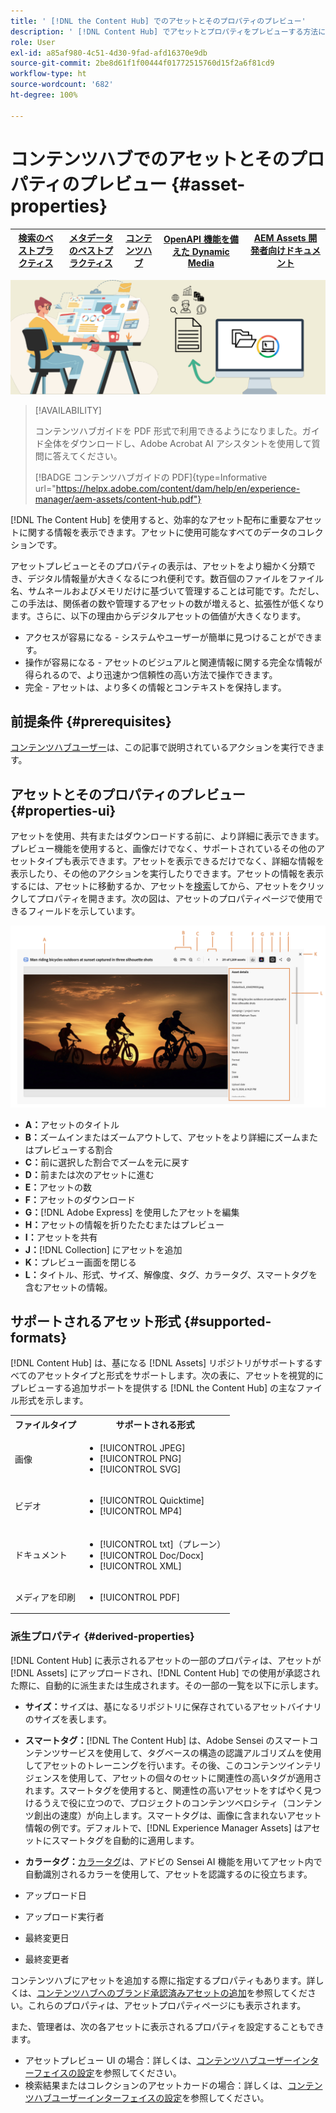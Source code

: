 ```yaml
---
title: ' [!DNL the Content Hub] でのアセットとそのプロパティのプレビュー'
description: ' [!DNL Content Hub] でアセットとプロパティをプレビューする方法について説明します。'
role: User
exl-id: a85af980-4c51-4d30-9fad-afd16370e9db
source-git-commit: 2be8d61f1f00444f01772515760d15f2a6f81cd9
workflow-type: ht
source-wordcount: '682'
ht-degree: 100%

---
```


# コンテンツハブでのアセットとそのプロパティのプレビュー {#asset-properties}

| [検索のベストプラクティス](/help/assets/search-best-practices.md) | [メタデータのベストプラクティス](/help/assets/metadata-best-practices.md) | [コンテンツハブ](/help/assets/product-overview.md) | [OpenAPI 機能を備えた Dynamic Media](/help/assets/dynamic-media-open-apis-overview.md) | [AEM Assets 開発者向けドキュメント](https://developer.adobe.com/experience-cloud/experience-manager-apis/) |
| ------------- | --------------------------- |---------|----|-----|

![メタデータバナー画像](assets/metadata-banner-image.png)

>[!AVAILABILITY]
>
>コンテンツハブガイドを PDF 形式で利用できるようになりました。ガイド全体をダウンロードし、Adobe Acrobat AI アシスタントを使用して質問に答えてください。
>
>[!BADGE コンテンツハブガイドの PDF]{type=Informative url="https://helpx.adobe.com/content/dam/help/en/experience-manager/aem-assets/content-hub.pdf"}

[!DNL The Content Hub] を使用すると、効率的なアセット配布に重要なアセットに関する情報を表示できます。アセットに使用可能なすべてのデータのコレクションです。

アセットプレビューとそのプロパティの表示は、アセットをより細かく分類でき、デジタル情報量が大きくなるにつれ便利です。数百個のファイルをファイル名、サムネールおよびメモリだけに基づいて管理することは可能です。ただし、この手法は、関係者の数や管理するアセットの数が増えると、拡張性が低くなります。さらに、以下の理由からデジタルアセットの価値が大きくなります。

* アクセスが容易になる - システムやユーザーが簡単に見つけることができます。
* 操作が容易になる - アセットのビジュアルと関連情報に関する完全な情報が得られるので、より迅速かつ信頼性の高い方法で操作できます。
* 完全 - アセットは、より多くの情報とコンテキストを保持します。

## 前提条件 {#prerequisites}

[コンテンツハブユーザー](deploy-content-hub.md#onboard-content-hub-users)は、この記事で説明されているアクションを実行できます。

## アセットとそのプロパティのプレビュー {#properties-ui}

アセットを使用、共有またはダウンロードする前に、より詳細に表示できます。プレビュー機能を使用すると、画像だけでなく、サポートされているその他のアセットタイプも表示できます。アセットを表示できるだけでなく、詳細な情報を表示したり、その他のアクションを実行したりできます。アセットの情報を表示するには、アセットに移動するか、アセットを[検索](search-assets.md)してから、アセットをクリックしてプロパティを開きます。次の図は、アセットのプロパティページで使用できるフィールドを示しています。

![アセット UI のプロパティ](assets/properties-ui.png)

* **A：**&#x200B;アセットのタイトル
* **B：**&#x200B;ズームインまたはズームアウトして、アセットをより詳細にズームまたはプレビューする割合
* **C：**&#x200B;前に選択した割合でズームを元に戻す
* **D：**&#x200B;前または次のアセットに進む
* **E：**&#x200B;アセットの数
* **F：**&#x200B;アセットのダウンロード
* **G：**[!DNL Adobe Express] を使用したアセットを編集
* **H：**&#x200B;アセットの情報を折りたたむまたはプレビュー
* **I：**&#x200B;アセットを共有
* **J：**[!DNL Collection] にアセットを追加
* **K：**&#x200B;プレビュー画面を閉じる
* **L：**&#x200B;タイトル、形式、サイズ、解像度、タグ、カラータグ、スマートタグを含むアセットの情報。

## サポートされるアセット形式 {#supported-formats}

[!DNL Content Hub] は、基になる [!DNL Assets] リポジトリがサポートするすべてのアセットタイプと形式をサポートします。次の表に、アセットを視覚的にプレビューする追加サポートを提供する [!DNL the Content Hub] の主なファイル形式を示します。

<table> 
    <tbody>
     <tr>
      <th><strong>ファイルタイプ</strong></th>
      <th><strong>サポートされる形式</strong></th>
     </tr>
     <tr>
      <td>画像</td>
      <td>
        <ul>
            <li>[!UICONTROL JPEG]</li> 
            <li>[!UICONTROL PNG]</li> 
            <li>[!UICONTROL SVG]</li>
        </ul>
      </td>
     </tr>
     <tr>
      <td>ビデオ</td>
      <td>
        <ul>
            <li>[!UICONTROL Quicktime]</li>  
            <li>[!UICONTROL MP4]</li> 
        </ul>
      </td>
     </tr>
      <tr>
      <td>ドキュメント</td>
      <td>
        <ul>
            <li>[!UICONTROL txt]（プレーン）</li>  
            <li>[!UICONTROL Doc/Docx]</li> 
            <li>[!UICONTROL XML]</li>
        </ul>
      </td>
     </tr>
     <tr>
      <td>メディアを印刷</td>
      <td>
        <ul>
            <li>[!UICONTROL PDF]</li>  
        </ul>
      </td>
     </tr>  
    </tbody>
   </table>

### 派生プロパティ {#derived-properties}

[!DNL Content Hub] に表示されるアセットの一部のプロパティは、アセットが [!DNL Assets] にアップロードされ、[!DNL Content Hub] での使用が承認された際に、自動的に派生または生成されます。その一部の一覧を以下に示します。

* **サイズ：**&#x200B;サイズは、基になるリポジトリに保存されているアセットバイナリのサイズを表します。

<!--* **Tags:** Tags help you categorize assets that can be browsed and searched more efficiently. Tagging helps in propagating the appropriate taxonomy to other users and workflows. -->

* **スマートタグ：**[!DNL The Content Hub] は、Adobe Sensei のスマートコンテンツサービスを使用して、タグベースの構造の認識アルゴリズムを使用してアセットのトレーニングを行います。その後、このコンテンツインテリジェンスを使用して、アセットの個々のセットに関連性の高いタグが適用されます。スマートタグを使用すると、関連性の高いアセットをすばやく見つけるうえで役に立つので、プロジェクトのコンテンツベロシティ（コンテンツ創出の速度）が向上します。スマートタグは、画像に含まれないアセット情報の例です。デフォルトで、[!DNL Experience Manager Assets] はアセットにスマートタグを自動的に適用します。

* **カラータグ：**[カラータグ](#https://experienceleague.adobe.com/docs/experience-manager-cloud-service/content/assets/manage/color-tag-images.html?lang=en)は、アドビの Sensei AI 機能を用いてアセット内で自動識別されるカラーを使用して、アセットを認識するのに役立ちます。

* アップロード日

* アップロード実行者

* 最終変更日

* 最終変更者

コンテンツハブにアセットを追加する際に指定するプロパティもあります。詳しくは、[コンテンツハブへのブランド承認済みアセットの追加](upload-brand-approved-assets.md)を参照してください。これらのプロパティは、アセットプロパティページにも表示されます。

また、管理者は、次の各アセットに表示されるプロパティを設定することもできます。

* アセットプレビュー UI の場合：詳しくは、[コンテンツハブユーザーインターフェイスの設定](configure-content-hub-ui-options.md#configure-asset-details-content-hub)を参照してください。
* 検索結果またはコレクションのアセットカードの場合：詳しくは、[コンテンツハブユーザーインターフェイスの設定](configure-content-hub-ui-options.md#asset-card)を参照してください。

<!--

### Date range {#date-range} 

The date range allows you to select dates you want to see the assets. You can customize date range by choosing the start and end dates. 

-->
